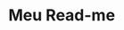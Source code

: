 
# Meu Read-me

<html lang="pt-br">
  <head>
    <meta charset="UTF-8" />
    <meta http-equiv="X-UA-Compatible" content="IE=edge" />
    <meta name="viewport" content="width=device-width, initial-scale=1.0" />
    <title>Meu Read-me</title>
    <style>
      * {
    padding: 0px;
    margin: 0px;
    text-decoration: none;
}

body {
    text-decoration: none;
    background-image: linear-gradient(to top, rgb(28, 5, 41), rgb(165, 98, 253));
    color: white;
    font-family: monospace;
    background-attachment: fixed;
}

.text {
    font-size: 30px;
    text-align: justify;
}

h2 {
    padding-bottom: 10px;
    padding-top: 40px;
}

.container {
    text-decoration: none;	    
    display: flex;
    flex-direction: column;
    align-items: center;
    justify-content: center;
    text-align: justify;
}

.container input{
    border-radius: 5px;
    overflow: hidden;
    text-decoration: none;
}

.container img{
    height: 250px;
    width: 350px;
    text-align: center;
    margin: 30px;
    border-radius: 5px;
}

.container a {
    color:rgb(0, 174, 255);
}

.container li{
    display: flex;
    justify-content: flex-start;
    align-items: center;
}


#som {
    display: flex;
    text-align: center;
    width: 250px;
    height: 100px;
}

.info {
    text-align: justify;
    width: 300px;
    border: 2px solid black;
    border-radius: 5px;
    text-decoration: none;
    background-color: #000000;
    color: #ffffff;
}

.info a{
    color: #a200ff;
    font: menu;
    font-style: italic;
    letter-spacing: 1px;
    font-size: 12px;
}

.barra {
    display: flex;
    justify-content: center;
    align-items: center;
    top: 0px;
    left: 0px;
    right: 0px;
    position: sticky;
    font: message-box;
    font-style: italic;
    letter-spacing: 1px;
    font-size: 20px;
    text-align: justify;
    height: 100px;
    width: 100%;
    border: 1px solid rgb(88, 87, 87);
    border-radius: 2px;
    color: rgb(39, 38, 38);
    background-color: rgb(0, 174, 255); 
}

.barra em{
    color: #101010;
    letter-spacing: 2px;   
}

.barra span{
    color: azure;
}

.barra a{
    color: aquamarine;
    letter-spacing: 2px;  
}

.barra audio{
    display: flex;
    text-align: end;
    min-width: 0px;
    min-height: 0px;
    max-width: 250px;
    max-height: 100px;
}


    </style>
  </head>
  <body>
    <div class="barra"><p>Brunin13 Programing</p></div>
    <div class="container">
        <h2>sites</h2>
        <div class="sites">
            <ul>
                <code>
                    <li><a href="https://Brunin13.github.io/projetos-particulares/bielltube/index.html" rel="external" target="_blank">Bielltube</a></li>
                    <li><a href="https://Brunin13.github.io/projetos-particulares/sound-car/index.html" rel="external" target="_blank">Sound'car</a></li>
                    <li><a href="https://Brunin13.github.io/html/Coin%20Clicker/index.html" rel="external" target="_blank">Coin Clicker After Bug</a></li>
                    <li><a href="https://Brunin13.github.io/html/jogo%20de%20matematica/jogo.html" rel="external" target="_blank">joga de raciocinio matematico</a></li>
                    <li><a href="https://Brunin13.github.io/html/caixa/caixa.html" rel="external" target="_blank">caixa simulator</a></li>
                    <li><a href="https://Brunin13.github.io/html/calculadora/index.html" rel="external" target="_blank">calculadora</a></li>
                    <li><a href="https://Brunin13.github.io/html/loja%20de%20bal%C3%A3o/index.html" rel="external" target="_blank">Loja de balão</a></li>
                    <li><a href="https://Brunin13.github.io/html-css/desafios/d005/" rel="external" target="_blank">Site pessoal</a></li>
                </code>
            </ul>
          </div>
    </div>
  </body>
</html>
